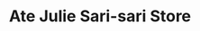 ---
title: "Ate Julie Sari-sari Store"
url: /tarlac/ate-julie-sari-sari-store/
shop: convenience
---